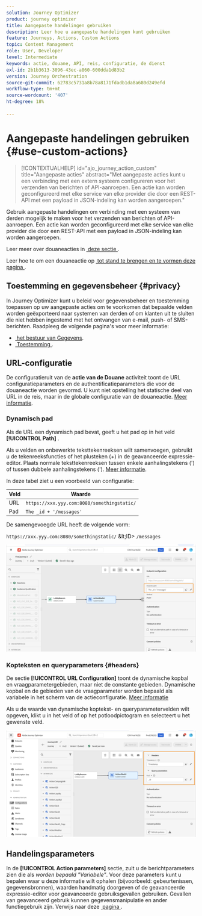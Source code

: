 ```yaml
---
solution: Journey Optimizer
product: journey optimizer
title: Aangepaste handelingen gebruiken
description: Leer hoe u aangepaste handelingen kunt gebruiken
feature: Journeys, Actions, Custom Actions
topic: Content Management
role: User, Developer
level: Intermediate
keywords: actie, douane, API, reis, configuratie, de dienst
exl-id: 2b1b3613-3096-43ec-a860-600dda1d83b2
version: Journey Orchestration
source-git-commit: 62783c5731a8b78a8171fdadb1da8a680d249efd
workflow-type: tm+mt
source-wordcount: '407'
ht-degree: 18%

---
```


# Aangepaste handelingen gebruiken {#use-custom-actions}

>[!CONTEXTUALHELP]
>id="ajo_journey_action_custom"
>title="Aangepaste acties"
>abstract="Met aangepaste acties kunt u een verbinding met een extern systeem configureren voor het verzenden van berichten of API-aanroepen. Een actie kan worden geconfigureerd met elke service van elke provider die door een REST-API met een payload in JSON-indeling kan worden aangeroepen."

Gebruik aangepaste handelingen om verbinding met een systeem van derden mogelijk te maken voor het verzenden van berichten of API-aanroepen. Een actie kan worden geconfigureerd met elke service van elke provider die door een REST-API met een payload in JSON-indeling kan worden aangeroepen.

Leer meer over douaneacties in [&#x200B; deze sectie &#x200B;](../action/action.md).

Leer hoe te om een douaneactie op [&#x200B; tot stand te brengen en te vormen deze pagina &#x200B;](../action/about-custom-action-configuration.md).

## Toestemming en gegevensbeheer {#privacy}

In Journey Optimizer kunt u beleid voor gegevensbeheer en toestemming toepassen op uw aangepaste acties om te voorkomen dat bepaalde velden worden geëxporteerd naar systemen van derden of om klanten uit te sluiten die niet hebben ingestemd met het ontvangen van e-mail, push- of SMS-berichten. Raadpleeg de volgende pagina&#39;s voor meer informatie:

* [&#x200B; het bestuur van Gegevens &#x200B;](../action/action-privacy.md).
* [&#x200B; Toestemming &#x200B;](../action/consent.md).

## URL-configuratie

De configuratieruit van de **actie van de Douane** activiteit toont de URL configuratieparameters en de authentificatieparameters die voor de douaneactie worden gevormd. U kunt niet opstelling het statische deel van URL in de reis, maar in de globale configuratie van de douaneactie. [Meer informatie](../action/about-custom-action-configuration.md).

### Dynamisch pad

Als de URL een dynamisch pad bevat, geeft u het pad op in het veld **[!UICONTROL Path]** .

Als u velden en onbewerkte teksttekenreeksen wilt samenvoegen, gebruikt u de tekenreeksfuncties of het plusteken (+) in de geavanceerde expressie-editor. Plaats normale teksttekenreeksen tussen enkele aanhalingstekens (&#39;) of tussen dubbele aanhalingstekens (&#39;). [Meer informatie](expression/expressionadvanced.md).

In deze tabel ziet u een voorbeeld van configuratie:

| Veld | Waarde |
| --- | --- |
| URL | `https://xxx.yyy.com:8080/somethingstatic/` |
| Pad | `The _id + '/messages'` |

De samengevoegde URL heeft de volgende vorm:

`https://xxx.yyy.com:8080/somethingstatic/` \&lt;ID> `/messages`

![](assets/journey-custom-action-url.png)

### Kopteksten en queryparameters {#headers}

De sectie **[!UICONTROL URL Configuration]** toont de dynamische kopbal en vraagparametergebieden, maar niet de constante gebieden. Dynamische kopbal en de gebieden van de vraagparameter worden bepaald als variabele in het scherm van de actieconfiguratie. [Meer informatie](../action/about-custom-action-configuration.md#url-configuration)

Als u de waarde van dynamische koptekst- en queryparametervelden wilt opgeven, klikt u in het veld of op het potloodpictogram en selecteert u het gewenste veld.

![](assets/journey-dynamicheaderfield.png)

## Handelingsparameters

In de **[!UICONTROL Action parameters]** sectie, zult u de berichtparameters zien die als _worden bepaald &quot;Variabele&quot;_. Voor deze parameters kunt u bepalen waar u deze informatie wilt ophalen (bijvoorbeeld: gebeurtenissen, gegevensbronnen), waarden handmatig doorgeven of de geavanceerde expressie-editor voor geavanceerde gebruiksgevallen gebruiken. Gevallen van geavanceerd gebruik kunnen gegevensmanipulatie en ander functiegebruik zijn. Verwijs naar deze [&#x200B; pagina &#x200B;](expression/expressionadvanced.md).

